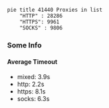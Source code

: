 
```mermaid
pie title 41440 Proxies in list
    "HTTP" : 28286
    "HTTPS": 9961
    "SOCKS" : 9806
```

### Some Info
#### Average Timeout

- mixed: 3.9s
- http: 2.2s
- https: 8.1s
- socks: 6.3s